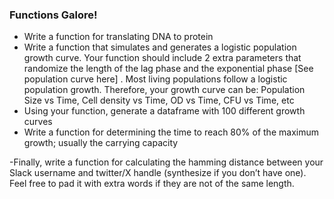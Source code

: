 ### Functions Galore!
- Write a function for translating DNA to protein
- Write a function that simulates and generates a logistic population growth curve. Your function should include 2 extra parameters that randomize the length of the lag phase and the exponential phase [See population curve here] . Most living populations follow a logistic population growth. Therefore, your growth curve can be: Population Size vs Time, Cell density vs Time, OD vs Time, CFU vs Time, etc
- Using your function, generate a dataframe with 100 different growth curves
- Write a function for determining the time to reach 80% of the maximum growth; usually the carrying capacity

-Finally, write a function for calculating the hamming distance between your Slack username and twitter/X handle (synthesize if you don’t have one). Feel free to pad it with extra words if they are not of the same length.
